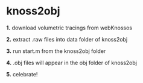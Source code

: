 # knoss2obj
**1.** download volumetric tracings from webKnossos

**2.** extract .raw files into data folder of knoss2obj

**3.** run start.m from the knoss2obj folder

**4.** .obj files will appear in the obj folder of knoss2obj

**5.** celebrate!
